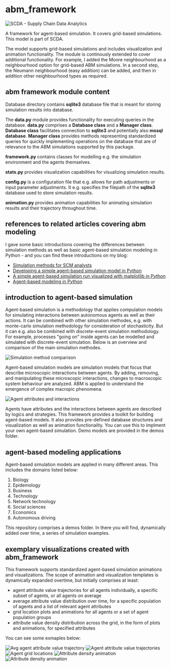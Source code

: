 # abm_framework

<img src="https://github.com/LinnartSF/logos/blob/main/main1.png" alt="SCDA - Supply Chain Data Analytics" title="">

A framework for agent-based simulation. It covers grid-based simulations. This model is part of SCDA.

The model supports grid-based simulations and includes visualization and animation functionality. The module is continously extended to cover additional functionality. For example, I added the Moore neighbourhood as a neighbourhood option for grid-based ABM simulations. In a second step, the Neumann neighbourhood (easy addition) can be added, and then in addition other neighbourhood types as required.

<h2>abm framework module content</h2>

Database directory contains <strong>sqlite3</strong> database file that is meant for storing simulation results into database.

The <strong>data.py</strong> module provides functionality for executing queries in the database. <strong>data.py</strong> comprises a <strong>Database class</strong> and a <strong>Manager class</strong>. <strong>Database class</strong> facilitates connection to <strong>sqlite3</strong> and potentially also <strong>mssql database</strong>. <strong>Manager class</strong> provides methods representing standardized queries for quickly implementing operations on the database that are of relevance to the ABM simulations supported by this package.

<strong>framework.py</strong> contains classes for modelling e.g. the simulation environment and the agents themselves.

<strong>stats.py</strong> provides visualization capabilities for visualizing simulation results.

<strong>config.py</strong> is a configuration file that e.g. allows for path adjustments or input parameter adjustments. It e.g. specifies the filepath of the <strong>sqlite3</strong> database used to store simulation results.

<strong>animation.py</strong> provides animation capabilities for animating simulation results and their trajectory throughout time.

<h2>references to related articles covering abm modeling</h2>

I gave some basic introductions covering the differences between simulation methods as well as basic agent-based simulation modeling in Python -  and you can find these introductions on my blog:
- <a href="https://www.supplychaindataanalytics.com/simulation-methods-for-scm-analysts/">Simulation methods for SCM analysts</a>
- <a href="https://www.supplychaindataanalytics.com/developing-a-simple-agent-based-simulation-model-in-python/">Developing a simple agent-based simulation model in Python</a>
- <a href="https://www.supplychaindataanalytics.com/a-simple-agent-based-simulation-run-visualized-using-matplotlib-in-python/">A simple agent-based simulation run visualized with matplotlib in Python</a>
- <a href="https://www.supplychaindataanalytics.com/agent-based-modeling-in-python/">Agent-based modeling in Python</a>

<h2>introduction to agent-based simulation</h2>

Agent-based simulation is a methodology that applies compulation models for simulating interactions between autonomous agents as well as their actions. It can be combined with other simulation methodes, e.g. with monte-carlo simulation methodology for consideration of stochasticity. But it can e.g. also be combined with discrete-event simulation methodology. For example, processes "going on" inside agents can be modelled and simulated with discrete-event simulation. Below is an overview and comparison of the main simulation methodes.

<img src="/docufigs/simulationmethods.PNG" alt="Simulation method comparison" title="">

Agent-based simulation models are simulation models that focus that describe microscopic interactions between agents. By adding, removing, and manipulating these microscopic interactions, changes to macroscopic system behaviour are analyzed. ABM is applied to understand the emergence of complex macropic phenomena.

<img src="/docufigs/abm.PNG" alt="Agent attributes and interactions" title="">

Agents have attributes and the interactions between agents are described by logics and strategies. This framework provides a toolkit for building agent-based models. It also provides pre-defined database structures and visualization as well as animation functionality. You can use this to implment your own agent-based simulation. Demo models are provided in the demos folder.

<h2>agent-based modeling applications</h2>

Agent-based simulation models are applied in many different areas. This includes the domains listed below:
1) Biology
2) Epidemology 
3) Business
4) Technology
5) Network technology
6) Social sciences
7) Economics
8) Autonomous driving

This repository comprises a demos folder. In there you will find, dynamically added over time, a series of simulation examples. 

<h2>exemplary visualizations created with abm_framework</h2>

This framework supports standardized agent-based simulation animations and visualizations. The scope of animation and visualization templates is dynamically expanded overtime, but initially comprises at least:
- agent attribute value trajectories for all agents individually, a specific subset of agents, or all agents on average
- average attribute value distribution over time, for a specific population of agents and a list of relevant agent attributes
- grid location plots and animations for all agents or a set of agent population groups
- attribute value density distribution across the grid, in the form of plots and animations, for specified attributes

You can see some exmaples below: 

<img src="/docufigs/avglifeplot.png" alt="Avg agent attribute value trajectory" title="">

<img src="/docufigs/lifeplot.png" alt="Agent attribute value trajectories" title="">

<img src="/docufigs/human_locations.png" alt="Agent grid locations" title="">

<img src="/docufigs/infectionanimation2.gif" alt="Attribute density animation" title="">

<img src="/docufigs/recoveryanimation2.gif" alt="Attribute density animation" title="">
